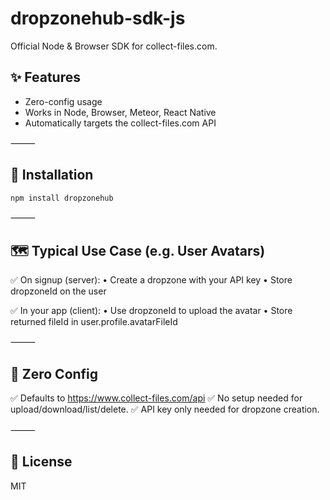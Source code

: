 # dropzonehub-sdk-js

Official Node & Browser SDK for collect-files.com.

## ✨ Features
 - Zero-config usage
 - Works in Node, Browser, Meteor, React Native
 - Automatically targets the collect-files.com API

⸻

## 🚀 Installation
```bash
npm install dropzonehub
```
⸻

## 🗺️ Typical Use Case (e.g. User Avatars)

✅ On signup (server):
	•	Create a dropzone with your API key
	•	Store dropzoneId on the user

✅ In your app (client):
	•	Use dropzoneId to upload the avatar
	•	Store returned fileId in user.profile.avatarFileId

⸻

## 🧭 Zero Config

✅ Defaults to https://www.collect-files.com/api
✅ No setup needed for upload/download/list/delete.
✅ API key only needed for dropzone creation.

⸻

## 📜 License

MIT